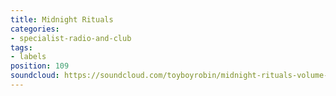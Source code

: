 ```yaml
---
title: Midnight Rituals
categories:
- specialist-radio-and-club
tags:
- labels
position: 109
soundcloud: https://soundcloud.com/toyboyrobin/midnight-rituals-volume-1
---
```


